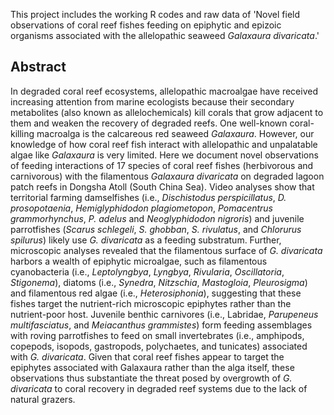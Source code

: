 This project includes the working R codes and raw data of 'Novel field observations of coral reef fishes feeding on epiphytic and epizoic organisms associated with the allelopathic seaweed *Galaxaura divaricata*.'

## Abstract
In degraded coral reef ecosystems, allelopathic macroalgae have received increasing attention from marine ecologists because their secondary metabolites (also known as allelochemicals) kill corals that grow adjacent to them and weaken the recovery of degraded reefs. One well-known coral-killing macroalga is the calcareous red seaweed *Galaxaura*. However, our knowledge of how coral reef fish interact with allelopathic and unpalatable algae like *Galaxaura* is very limited. Here we document novel observations of feeding interactions of 17 species of coral reef fishes (herbivorous and carnivorous) with the filamentous *Galaxaura divaricata* on degraded lagoon patch reefs in Dongsha Atoll (South China Sea). Video analyses show that territorial farming damselfishes (i.e., *Dischistodus perspicillatus*, *D. prosopotaenia*, *Hemiglyphidodon plagiometopon*, *Pomacentrus grammorhynchus*, *P. adelus* and *Neoglyphidodon nigroris*) and juvenile parrotfishes (*Scarus schlegeli*, *S. ghobban*, *S. rivulatus*, and *Chlorurus spilurus*) likely use *G. divaricata* as a feeding substratum. Further, microscopic analyses revealed that the filamentous surface of *G. divaricata* harbors a wealth of epiphytic microalgae, such as filamentous cyanobacteria (i.e., *Leptolyngbya*, *Lyngbya*, *Rivularia*, *Oscillatoria*, *Stigonema*), diatoms (i.e., *Synedra*, *Nitzschia*, *Mastogloia*, *Pleurosigma*) and filamentous red algae (i.e., *Heterosiphonia*), suggesting that these fishes target the nutrient-rich microscopic epiphytes rather than the nutrient-poor host. Juvenile benthic carnivores (i.e., Labridae, *Parupeneus multifasciatus*, and *Meiacanthus grammistes*) form feeding assemblages with roving parrotfishes to feed on small invertebrates (i.e., amphipods, copepods, isopods, gastropods, polychaetes, and tunicates) associated with *G. divaricata*. Given that coral reef fishes appear to target the epiphytes associated with Galaxaura rather than the alga itself, these observations thus substantiate the threat posed by overgrowth of *G. divaricata* to coral recovery in degraded reef systems due to the lack of natural grazers.
